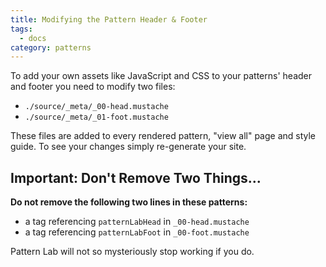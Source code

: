 ```yaml
---
title: Modifying the Pattern Header & Footer
tags:
  - docs
category: patterns
---
```


To add your own assets like JavaScript and CSS to your patterns' header and footer you need to modify two files:

- `./source/_meta/_00-head.mustache`
- `./source/_meta/_01-foot.mustache`

These files are added to every rendered pattern, "view all" page and style guide. To see your changes simply re-generate your site.

## Important: Don't Remove Two Things...

**Do not remove the following two lines in these patterns:**

- a tag referencing `patternLabHead` in `_00-head.mustache`
- a tag referencing `patternLabFoot` in `_00-foot.mustache`

Pattern Lab will not so mysteriously stop working if you do.
